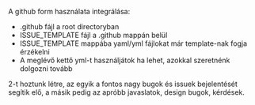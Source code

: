 A github form használata integrálása:

- .github fájl a root directoryban
- ISSUE_TEMPLATE fájl a .github mappán belül
- ISSUE_TEMPLATE mappába yaml/yml fájlokat már template-nak fogja érzékelni
- A meglévő kettő yml-t használjátok ha lehet, azokkal szeretnénk dolgozni tovább

2-t hoztunk létre, az egyik a fontos nagy bugok és issuek bejelentését segítik elő, a másik pedig az apróbb javaslatok, design bugok, kérdések.
